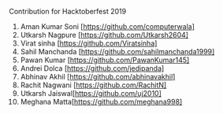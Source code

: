 Contribution for Hacktoberfest 2019

1. Aman Kumar Soni [https://github.com/computerwala]
2. Utkarsh Nagpure [https://github.com/Utkarsh2604]
3. Virat sinha [https://github.com/Viratsinha]
4. Sahil Manchanda [https://github.com/sahilmanchanda1999]
5. Pawan Kumar [https://github.com/PawanKumar145]
6. Andrei Dolca [https://github.com/jedipanda]
7. Abhinav Akhil [https://github.com/abhinavakhil]
8. Rachit Nagwani [https://github.com/RachitN]
9. Utkarsh Jaiswal[https://github.com/uj2010]
10. Meghana Matta[https://github.com/meghana998]

